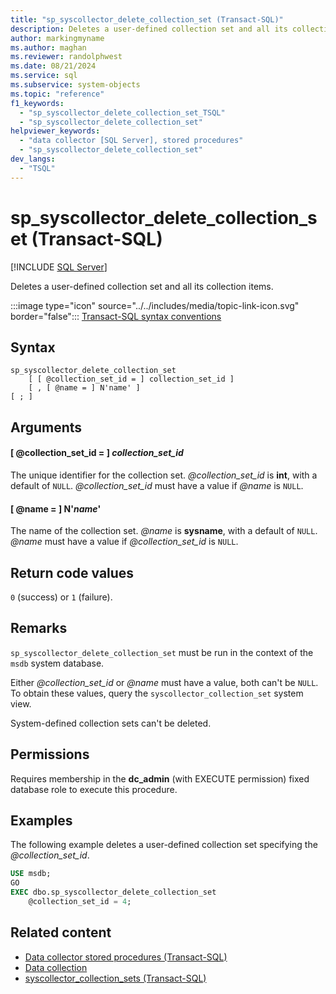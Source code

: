 ```yaml
---
title: "sp_syscollector_delete_collection_set (Transact-SQL)"
description: Deletes a user-defined collection set and all its collection items.
author: markingmyname
ms.author: maghan
ms.reviewer: randolphwest
ms.date: 08/21/2024
ms.service: sql
ms.subservice: system-objects
ms.topic: "reference"
f1_keywords:
  - "sp_syscollector_delete_collection_set_TSQL"
  - "sp_syscollector_delete_collection_set"
helpviewer_keywords:
  - "data collector [SQL Server], stored procedures"
  - "sp_syscollector_delete_collection_set"
dev_langs:
  - "TSQL"
---
```

# sp_syscollector_delete_collection_set (Transact-SQL)

[!INCLUDE [SQL Server](../../includes/applies-to-version/sqlserver.md)]

Deletes a user-defined collection set and all its collection items.

:::image type="icon" source="../../includes/media/topic-link-icon.svg" border="false"::: [Transact-SQL syntax conventions](../../t-sql/language-elements/transact-sql-syntax-conventions-transact-sql.md)

## Syntax

```syntaxsql
sp_syscollector_delete_collection_set
    [ [ @collection_set_id = ] collection_set_id ]
    [ , [ @name = ] N'name' ]
[ ; ]
```

## Arguments

#### [ @collection_set_id = ] *collection_set_id*

The unique identifier for the collection set. *@collection_set_id* is **int**, with a default of `NULL`. *@collection_set_id* must have a value if *@name* is `NULL`.

#### [ @name = ] N'*name*'

The name of the collection set. *@name* is **sysname**, with a default of `NULL`. *@name* must have a value if *@collection_set_id* is `NULL`.

## Return code values

`0` (success) or `1` (failure).

## Remarks

`sp_syscollector_delete_collection_set` must be run in the context of the `msdb` system database.

Either *@collection_set_id* or *@name* must have a value, both can't be `NULL`. To obtain these values, query the `syscollector_collection_set` system view.

System-defined collection sets can't be deleted.

## Permissions

Requires membership in the **dc_admin** (with EXECUTE permission) fixed database role to execute this procedure.

## Examples

The following example deletes a user-defined collection set specifying the *@collection_set_id*.

```sql
USE msdb;
GO
EXEC dbo.sp_syscollector_delete_collection_set
    @collection_set_id = 4;
```

## Related content

- [Data collector stored procedures (Transact-SQL)](data-collector-stored-procedures-transact-sql.md)
- [Data collection](../data-collection/data-collection.md)
- [syscollector_collection_sets (Transact-SQL)](../system-catalog-views/syscollector-collection-sets-transact-sql.md)
